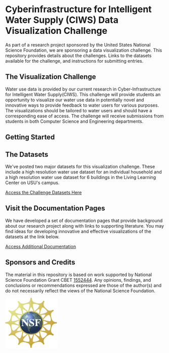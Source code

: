 # Cyberinfrastructure for Intelligent Water Supply (CIWS) Data Visualization Challenge

As part of a research project sponsored by the United States National Science Foundation, we are sponsoring a data visualization challenge. This repository provides details about the challenges. Links to the datasets available for the challenge, and instructions for submitting entries.

## The Visualization Challenge

Water use data is provided by our current research in Cyber-Infrastructure for Intelligent Water Supply(CIWS). This challenge will provide students an opportunity to visualize our water use data in potentially novel and innovative ways to provide feedback to water users for various purposes. The visualizations should be tailored to water users and should have a corresponding ease of access. The challenge will receive submissions from students in both Computer Science and Engineering departments.

## Getting Started



## The Datasets

We've posted two major datasets for this visualization challenge. These include a high resolution water use dataset for an individual household and a high resolution water use dataset for 6 buildings in the Living Learning Center on USU's campus.

[Access the Challenge Datasets Here](/doc/data.md)

## Visit the Documentation Pages

We have developed a set of documentation pages that provide background about our research project along with links to supporting literature. You may find ideas for developing innovative and effective visualizations of the datasets at the link below.

[Access Additional Documentation](/doc/docoumentation.md)

## Sponsors and Credits
The material in this repository is based on work supported by National Science Foundation Grant CBET [1552444](http://www.nsf.gov/awardsearch/showAward?AWD_ID=1552444). Any opinions, findings, and conclusions or recommendations expressed are those of the author(s) and do not necessarily reflect the views of the National Science Foundation.

![NSF](/doc/images/nsf.gif)
